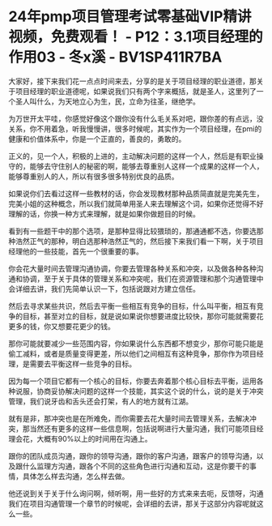 # 24年pmp项目管理考试零基础VIP精讲视频，免费观看！ - P12：3.1项目经理的作用03 - 冬x溪 - BV1SP411R7BA

大家好，接下来我们花一点点时间来去，分享的是关于项目经理的职业道德，那关于项目经理的职业道德呢，如果说我们只有两个字来概括，就是圣人，这里列了一个圣人叫什么，为天地立心为生，民，立命为往圣，继绝学。

为万世开太平哇，你感觉好像这个跟你没有什么毛关系对吧，跟你差的有点远，没关系，你不用着急，听我慢慢讲，很多时候呢，其实作为一个项目经理，在pmi的健康和价值体系中，你是一个正直的，善良的，勇敢的。

正义的，见一个人，积极的上进的，主动解决问题的这样一个人，然后是有职业操守的，能够去守住别人的秘密的啊，能够去尊重别人这样一个成果的这样一个人，能够尊重别人的人，所以有很多很多特别优良的品质。

如果说你们去看过这样一些教材的话，你会发现教材那种品质简直就是完美先生，完美小姐的这种概念，所以我们就简单用圣人来去理解这个词，如果你还觉得不好理解的话，你换一种方式来理解，就是如果你做题目的时候。

看到有一些题干中的那个选项，是那种显得比较猥琐的，那通通都不选，你要选那种浩然正气的那种，明白选那种浩然正气的，然后接下来我们看一下啊，关于项目经理他的一些技能，首先一个很重要的事。

你会花大量时间去管理沟通协调，你要去管理各种关系和冲突，以及做各种各种沟通和协调，至于关于具体的管理关系和冲突呢，我们在资源管理和那个沟通管理中会详细去讲，我们先简单认识一下，包括说跟对方建立信任。

然后去寻求某些共识，然后去平衡一些相互有竞争的目标，什么叫平衡，相互有竞争的目标，甚至对立的目标，就是说如果说你想要进度比较快，那你可能就需要花更多的钱，你又想要花更少的钱。

那你可能就要减少一些范围内容，你如果说什么东西都不想变少，那你可能只能是偷工减料，或者是质量变得更差，所以他们之间相互有这种竞争，那你作为项目经理，是需要去平衡这样一些竞争的目标。

因为每一个项目它都有一个核心的目标，你要去奔着那个核心目标去平衡，运用各种说服，协商妥协解决问题的这样一个技能，其实这个说的什么，说的是关于冲突管理，我们说牙齿和舌头还会打架，有人的地方就有江湖。

就有是非，那冲突也是在所难免，而你需要去花大量时间去管理关系，去解决冲突，那当然还有更多的这样一些信息啊，包括说啊进行大量沟通，我们可能项目经理会花，大概有90%以上的时间用在沟通上。

跟你的团队成员沟通，跟你的领导沟通，跟你的客户沟通，跟客户的领导沟通，以及跟什么监理方沟通，跟各个不同的这些角色进行沟通和互动，这是你要干的事情，具体怎么样去沟通，怎么样去做。

他还说到关于关于什么询问啊，倾听啊，用一些好的方式来来去呃，反馈呀，沟通我们在项目沟通管理一个章节的时候呢，会详细的去讲，那关于这部分内容呢就这么一些。

